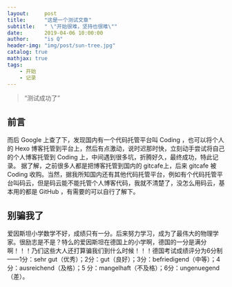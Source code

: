 ```yaml
---
layout:     post
title:      "这是一个测试文章"
subtitle:   " \"开始很难，坚持也很难\""
date:       2019-04-06 10:00:00
author:     "is Q"
header-img: "img/post/sun-tree.jpg"
catalog: true
mathjax: true
tags:
    - 开始
    - 记录
---
```


> “测试成功了”

## 前言  

而后 Google 上查了下，发现国内有一个代码托管平台叫 Coding ，也可以将个人的 Hexo 博客托管到平台上，然后有点激动，说时迟那时快，立刻动手尝试将自己的个人博客托管到 Coding 上，中间遇到很多坑，折腾好久，最终成功，特此记录。
据了解，之前很多人都是把博客托管到国内的 gitcafe上，后来 gitcafe 被 Coding 收购。当然，据我所知国内还有其他代码托管平台，例如有个代码托管平台叫码云，但是码云能不能托管个人博客代码，我就不清楚了，没怎么用码云，基本用的都是 GitHub ，有需要的可以自行了解下。

## 别骗我了 
爱因斯坦小学数学不好，成绩只有一分。后来努力学习，成为了最伟大的物理学家。很励志是不是？特么的爱因斯坦在德国上的小学啊，德国的一分是满分啊！！！乃们这些大人还打算骗我们到什么时候！！！德国考试成绩评分为6分制——1分：sehr gut（优秀）；2分：gut（良好）；3分：befriedigend（中等）；4分：ausreichend（及格）；5 分：mangelhaft（不及格）；6分：ungenuegend（差）。
